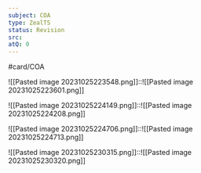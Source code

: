 ```yaml
---
subject: COA
type: ZealTS
status: Revision
src:
atQ: 0
---
```

#card/COA

![[Pasted image 20231025223548.png]]::![[Pasted image 20231025223601.png]] <!--SR:!2023-12-15,34,270-->

![[Pasted image 20231025224149.png]]::![[Pasted image 20231025224208.png]] <!--SR:!2023-12-23,41,290-->


![[Pasted image 20231025224706.png]]::![[Pasted image 20231025224713.png]] <!--SR:!2023-12-16,35,290-->



![[Pasted image 20231025230315.png]]::![[Pasted image 20231025230320.png]] <!--SR:!2023-11-29,5,270-->